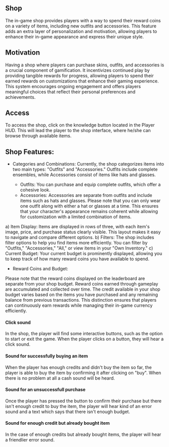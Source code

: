## Shop

The in-game shop provides players with a way to spend their reward coins on a variety of items, including new outfits and accessories. 
This feature adds an extra layer of personalization and motivation, allowing players to enhance their in-game appearance and express their unique style.

## Motivation

Having a shop where players can purchase skins, outfits, and accessories is a crucial component of gamification. 
It incentivizes continued play by providing tangible rewards for progress, allowing players to spend their earned rewards on customizations that enhance their gaming experience. 
This system encourages ongoing engagement and offers players meaningful choices that reflect their personal preferences and achievements.

## Access

To access the shop, click on the knowledge button located in the Player HUD. This will lead the player to the shop interface, where he/she can browse through available items.

## Shop Features:

 - Categories and Combinations:
     Currently, the shop categorizes items into two main types: "Outfits" and "Accessories." 
     Outfits include complete ensembles, while Accessories consist of items like hats and glasses.

     - Outfits: You can purchase and equip complete outfits, which offer a cohesive look.
     - Accessories: Accessories are separate from outfits and include items such as hats and glasses.
     Please note that you can only wear one outfit along with either a hat or glasses at a time. 
     This ensures that your character's appearance remains coherent while allowing for customization with a limited combination of items.

a) Item Display: Items are displayed in rows of three, with each item's image, price, and purchase status clearly visible. 
This layout makes it easy to navigate and compare different options.
b) Filters: The shop includes filter options to help you find items more efficiently. You can filter by "Outfits," "Accessories," "All," or view items in your "Own Inventory."
c) Current Budget: Your current budget is prominently displayed, allowing you to keep track of how many reward coins you have available to spend.

- Reward Coins and Budget:

Please note that the reward coins displayed on the leaderboard are separate from your shop budget. 
Reward coins earned through gameplay are accumulated and collected over time. 
The credit available in your shop budget varies based on the items you have purchased and any remaining balance from previous transactions. 
This distinction ensures that players can continuously earn rewards while managing their in-game currency efficiently.

#### Click sound

In the shop, the player will find some interactive buttons, such as the option to start or exit the game. When the player clicks on a button, they will hear a click sound.

#### Sound for successfully buying an item

When the player has enough credits and didn't buy the item so far, the player is able to buy the item by confirming it after clicking on "buy". When there is no problem at all
a cash sound will be heard.

#### Sound for an unsuccessfull purchase

Once the player has pressed the button to confirm their purchase but there isn't enough credit to buy the item, the player will hear kind of an error sound and a text
which says that there isn't enough budget.


#### Sound for enough credit but already bought item

In the case of enough credits but already bought items, the player will hear a friendlier error sound.


